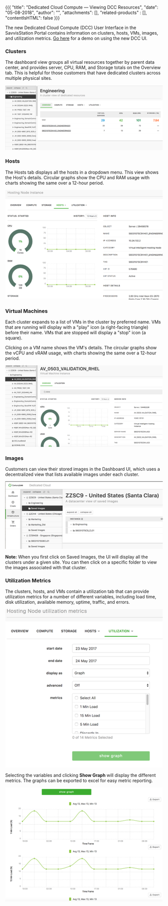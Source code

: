 {{{
"title": "Dedicated Cloud Compute &mdash; Viewing DCC Resources",
"date": "05-08-2018",
"author": "",
"attachments": [],
"related-products" : [],
"contentIsHTML": false
}}}

The new Dedicated Cloud Compute (DCC) User Interface in the SavvisStation Portal contains information on clusters, hosts, VMs, images, and utilization metrics. [Go here](dcc-ui-demo-videos.md) for a demo on using the new DCC UI.

### Clusters

The dashboard view groups all virtual resources together by parent data center, and provides server, CPU, RAM, and Storage totals on the Overview tab. This is helpful for those customers that have dedicated clusters across multiple physical sites.

![dashboard](../../images/dcc-ui-viewing-dcc-resources-1.png)

### Hosts

The Hosts tab displays all the hosts in a dropdown menu. This view shows the Host's details. Circular graphs show the CPU and RAM usage with charts showing the same over a 12-hour period.

![dashboard](../../images/dcc-ui-viewing-dcc-resources-2.png)

### Virtual Machines

Each cluster expands to a list of VMs in the cluster by preferred name. VMs that are running will display with a "play" icon (a right-facing triangle) before their name. VMs that are stopped will display a "stop" icon (a square).

Clicking on a VM name shows the VM's details. The circular graphs show the vCPU and vRAM usage, with charts showing the same over a 12-hour period.

![dashboard](../../images/dcc-ui-viewing-dcc-resources-3.png)

### Images

Customers can view their stored images in the Dashboard UI, which uses a decentralized view that lists available images under each cluster.

![dashboard](../../images/dcc-ui-viewing-dcc-resources-4.png)

**Note:** When you first click on Saved Images, the UI will display all the clusters under a given site.  You can then click on a specific folder to view the images associated with that cluster.

### Utilization Metrics

The clusters, hosts, and VMs contain a utilization tab that can provide utilization metrics for a number of different variables, including load time, disk utilization, available memory, uptime, traffic, and errors.

![dashboard](../../images/dcc-ui-viewing-dcc-resources-5.png)

Selecting the variables and clicking **Show Graph** will display the different metrics. The graphs can be exported to excel for easy metric reporting.

![dashboard](../../images/dcc-ui-viewing-dcc-resources-6.png)
